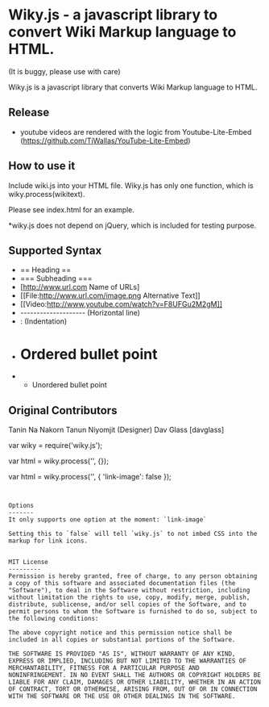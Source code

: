 Wiky.js - a javascript library to convert Wiki Markup language to HTML.
=======================
(It is buggy, please use with care)

Wiky.js is a javascript library that converts Wiki Markup language to HTML.

Release
-------------------
* youtube videos are rendered with the logic from Youtube-Lite-Embed (https://github.com/TjWallas/YouTube-Lite-Embed)

How to use it
-------------------
Include wiki.js into your HTML file. Wiky.js has only one function, which is wiky.process(wikitext).

Please see index.html for an example.

*wiky.js does not depend on jQuery, which is included for testing purpose.



Supported Syntax
-------------------
* == Heading ==
* === Subheading ===
* [http://www.url.com Name of URLs]
* [[File:http://www.url.com/image.png Alternative Text]]
* [[Video:http://www.youtube.com/watch?v=F8UFGu2M2gM]]
* -------------------- (Horizontal line)
* : (Indentation)
* # Ordered bullet point
* * Unordered bullet point



Original Contributors
-------------------
Tanin Na Nakorn
Tanun Niyomjit (Designer)
Dav Glass [davglass]




var wiky = require('wiky.js');

var html = wiky.process('<string of wiki code>', {});

var html = wiky.process('<string of wiki code>', { 'link-image': false });
```


Options
-------
It only supports one option at the moment: `link-image`

Setting this to `false` will tell `wiky.js` to not imbed CSS into the markup for link icons.


MIT License
---------
Permission is hereby granted, free of charge, to any person obtaining
a copy of this software and associated documentation files (the
"Software"), to deal in the Software without restriction, including
without limitation the rights to use, copy, modify, merge, publish,
distribute, sublicense, and/or sell copies of the Software, and to
permit persons to whom the Software is furnished to do so, subject to
the following conditions:

The above copyright notice and this permission notice shall be
included in all copies or substantial portions of the Software.

THE SOFTWARE IS PROVIDED "AS IS", WITHOUT WARRANTY OF ANY KIND,
EXPRESS OR IMPLIED, INCLUDING BUT NOT LIMITED TO THE WARRANTIES OF
MERCHANTABILITY, FITNESS FOR A PARTICULAR PURPOSE AND
NONINFRINGEMENT. IN NO EVENT SHALL THE AUTHORS OR COPYRIGHT HOLDERS BE
LIABLE FOR ANY CLAIM, DAMAGES OR OTHER LIABILITY, WHETHER IN AN ACTION
OF CONTRACT, TORT OR OTHERWISE, ARISING FROM, OUT OF OR IN CONNECTION
WITH THE SOFTWARE OR THE USE OR OTHER DEALINGS IN THE SOFTWARE.


